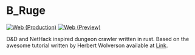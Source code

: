 # B_Ruge

[![Web (Production)](https://github.com/SebastianRiga/B_Ruge/actions/workflows/deploy_web_prod.yml/badge.svg)](https://github.com/SebastianRiga/B_Ruge/actions/workflows/deploy_web_prod.yml)
[![Web (Preview)](https://github.com/SebastianRiga/B_Ruge/actions/workflows/deploy_web_dev.yml/badge.svg?branch=dev&event=push)](https://github.com/SebastianRiga/B_Ruge/actions/workflows/deploy_web_dev.yml)

D&D and NetHack inspired dungeon crawler written in rust.
Based on the awesome tutorial written by Herbert Wolverson available at
[Link](https://bfnightly.bracketproductions.com/rustbook/chapter_0.html).

